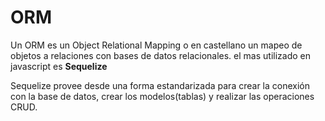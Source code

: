 # ORM 
Un ORM es un Object Relational Mapping o en castellano un mapeo de objetos a relaciones con bases de datos relacionales.
el mas utilizado en javascript es **Sequelize**

Sequelize provee desde una forma estandarizada para crear la conexión con la base de datos, crear los modelos(tablas) y realizar las operaciones CRUD.
